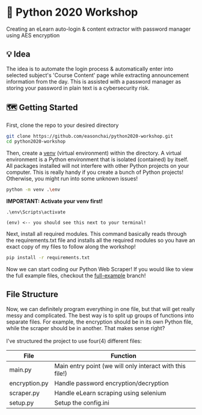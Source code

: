 # 🐍 Python 2020 Workshop

Creating an eLearn auto-login & content extractor with password manager using AES encryption

## 💡 Idea

The idea is to automate the login process & automatically enter into selected subject's 'Course Content' page while extracting announcement information from the day. This is assisted with a password manager as storing your password in plain text is a cybersecurity risk.

## 🗺️ Getting Started

First, clone the repo to your desired directory

```bash
git clone https://github.com/easonchai/python2020-workshop.git
cd python2020-workshop

```

Then, create a [venv](https://docs.python.org/3/library/venv.html) (virtual environment) within the directory. A virtual environment is a Python environment that is isolated (contained) by itself. All packages installed will not interfere with other Python projects on your computer. This is really handy if you create a bunch of Python projects! Otherwise, you might run into some unknown issues!

```bash
python -m venv .\env

```

**IMPORTANT: Activate your venv first!**
<br />

```
.\env\Scripts\activate

(env) <-- you should see this next to your terminal!
```

Next, install all required modules. This command basically reads through the requirements.txt file and installs all the required modules so you have an exact copy of my files to follow along the workshop!

```bash
pip install -r requirements.txt
```

Now we can start coding our Python Web Scraper! If you would like to view the full example files, checkout the [full-example](https://github.com/easonchai/python2020-workshop/tree/full-example) branch!

## File Structure

Now, we can definitely program everything in one file, but that will get really messy and complicated. The best way is to split up groups of functions into separate files. For example, the encryption should be in its own Python file, while the scraper should be in another. That makes sense right?<br /><br />
I've structured the project to use four(4) different files:

| File          | Function                                                 |
| ------------- | -------------------------------------------------------- |
| main.py       | Main entry point (we will only interact with this file!) |
| encryption.py | Handle password encryption/decryption                    |
| scraper.py    | Handle eLearn scraping using selenium                    |
| setup.py      | Setup the config.ini                                     |
